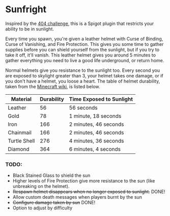 # Sunfright
Inspired by the [404 challenge][404], this is a Spigot plugin that restricts
your ability to be in sunlight.

[404]: https://www.minecraftforum.net/forums/minecraft-java-edition/seeds/298932-ironman-challenge-series-404

Every time you spawn, you're given a leather helmet with Curse of Binding,
Curse of Vanishing, and Fire Protection. This gives you some time to gather
supplies before you can shield yourself from the sunlight, but if you try to
take it off, it'll vanish. This leather helmet gives you around 5 minutes to
gather everything you need to live a good life underground, or return home.

Normal helmets give you resistance to the sunlight too. Every second you are
exposed to skylight greater than 3, your helmet takes one damage, or if you
don't have a helmet, you loose a heart. The table of helmet durability, taken
from the [Minecraft wiki][mcwiki-helmets], is listed below.

| Material     | Durability | Time Exposed to Sunlight  |
| ------------ | ---------- | ------------------------- |
| Leather      | 56         | 56 seconds                |
| Gold         | 78         | 1 minute, 18 seconds      |
| Iron         | 166        | 2 minutes, 46 seconds     |
| Chainmail    | 166        | 2 minutes, 46 seconds     |
| Turtle Shell | 276        | 4 minutes, 36 seconds     |
| Diamond      | 364        | 6 minutes, 4 seconds      |

[mcwiki-helmets]: https://minecraft.gamepedia.com/Helmet#Durability

### TODO:

- Black Stained Glass to shield the sun
- Higher levels of Fire Protection give more resistance to the sun (like
  unbreaking on the helmet).
- ~~Respawn helmet disappears when no longer exposed to sunlight.~~ DONE!
- Allow custom death messages when players burnt by the sun
- ~~Configure damage taken by sun~~ DONE!
- Option to adjust by difficulty
